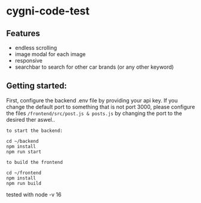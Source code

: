 # cygni-code-test

## Features

- endless scrolling
- image modal for each image
- responsive
- searchbar to search for other car brands (or any other keyword)

## Getting started:

First, configure the backend .env file by providing your api key. 
If you change the default port to something that is not port 3000, please configure the files `/frontend/src/post.js & posts.js` by changing the port to the desired ther aswel..



```
to start the backend:

cd ~/backend
npm install
npm run start
```

```
to build the frontend

cd ~/frontend
npm install
npm run build
```

tested with node -v 16
